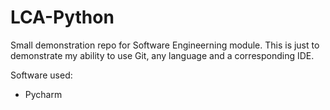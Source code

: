 # LCA-Python
Small demonstration repo for Software Engineerning module. This is just to demonstrate my ability to use Git, any language and a corresponding IDE.

Software used:
- Pycharm